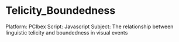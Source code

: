 # Telicity_Boundedness
 
Platform: PCIbex
Script: Javascript
Subject: The relationship between linguistic telicity and boundedness in visual events
